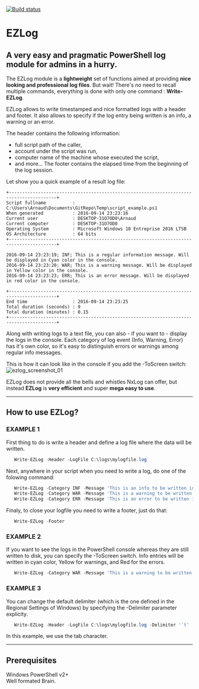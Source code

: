 [![Build status](https://ci.appveyor.com/api/projects/status/uk66ctiqlf8ntpb2?svg=true)](https://ci.appveyor.com/project/apetitjean/ezlog)

# EZLog
## A very easy and pragmatic PowerShell log module for admins in a hurry.  

The EZLog module is a **lightweight** set of functions aimed at providing **nice looking and professional log files**.
But wait! There's no need to recall multiple commands, everything is done with only one command : **Write-EZLog**.

EZLog allows to write timestamped and nice formatted logs with a header and footer.
It also allows to specify if the log entry being written is an info, a warning or an error.
   
The header contains the following information:
   - full script path of the caller,   
   - account under the script was run,  
   - computer name of the machine whose executed the script,  
   - and more...
The footer contains the elapsed time from the beginning of the log session.

Let show you a quick example of a result log file:

```Text
+----------------------------------------------------------------------------------------+
Script fullname          : C:\Users\Arnaud\Documents\GitRepo\Temp\script_example.ps1
When generated           : 2016-09-14 23:23:16
Current user             : DESKTOP-31O7OD0\Arnaud
Current computer         : DESKTOP-31O7OD0
Operating System         : Microsoft Windows 10 Entreprise 2016 LTSB 
OS Architecture          : 64 bits
+----------------------------------------------------------------------------------------+

2016-09-14 23:23:19; INF; This is a regular information message. Will be displayed in Cyan color in the console.
2016-09-14 23:23:20; WAR; This is a warning message. Will be displayed in Yellow color in the console.
2016-09-14 23:23:23; ERR; This is an error message. Will be displayed in red color in the console.

+----------------------------------------------------------------------------------------+
End time                 : 2016-09-14 23:23:25
Total duration (seconds) : 9
Total duration (minutes) : 0.15
+----------------------------------------------------------------------------------------+
```

Along with writing logs to a text file, you can also - if you want to - display the logs in the console. 
Each category of log event (Info, Warning, Error) has it's own color, so it's easy to distinguish errors or warnings among regular info messages.    

This is how it can look like in the console if you add the -ToScreen switch:
![ezlog_screenshot_01](https://cloud.githubusercontent.com/assets/10902523/23906931/d280dae8-08cf-11e7-868b-c0f737633e2a.png)

EZLog does not provide all the bells and whistles NxLog can offer, but instead **EZLog** is **very efficient** and super **mega easy to use**.

---
## How to use EZLog?

### EXAMPLE 1
   First thing to do is write a header and define a log file where the data will be written.

```PowerShell
   Write-EZLog -Header -LogFile C:\logs\mylogfile.log
```   
   Next, anywhere in your script when you need to write a log, do one of the folowing command:

```PowerShell
   Write-EZLog -Category INF -Message 'This is an info to be written in the log file'
   Write-EZLog -Category WAR -Message 'This is a warning to be written in the log file'
   Write-EZLog -Category ERR -Message 'This is an error to be written in the log file'
```

   Finaly, to close your logfile you need to write a footer, just do that:

```PowerShell
   Write-EZLog -Footer
```
### EXAMPLE 2
   If you want to see the logs in the PowerShell console whereas they are still written to disk, 
   you can specify the -ToScreen switch.
   Info entries will be written in cyan color, Yellow for warnings, and Red for the errors.

```PowerShell
   Write-EZLog -Category WAR -Message 'This is a warning to be written in the log file' -ToScreen
```

### EXAMPLE 3
   You can change the default delimiter (which is the one defined in the Regional Settings of Windows) by specifying the -Delimiter parameter explicity.

```PowerShell
   Write-EZLog -Header -LogFile C:\logs\mylogfile.log -Delimiter '`t'
```   

   In this example, we use the tab character.
  
---
## Prerequisites

Windows PowerShell v2+  
Well formated Brain.